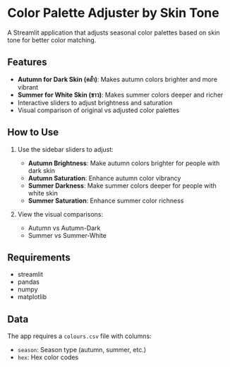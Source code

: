 # Color Palette Adjuster by Skin Tone

A Streamlit application that adjusts seasonal color palettes based on skin tone for better color matching.

## Features

- **Autumn for Dark Skin (คล้ำ)**: Makes autumn colors brighter and more vibrant
- **Summer for White Skin (ขาว)**: Makes summer colors deeper and richer
- Interactive sliders to adjust brightness and saturation
- Visual comparison of original vs adjusted color palettes

## How to Use

1. Use the sidebar sliders to adjust:
   - **Autumn Brightness**: Make autumn colors brighter for people with dark skin
   - **Autumn Saturation**: Enhance autumn color vibrancy
   - **Summer Darkness**: Make summer colors deeper for people with white skin  
   - **Summer Saturation**: Enhance summer color richness

2. View the visual comparisons:
   - Autumn vs Autumn-Dark
   - Summer vs Summer-White

## Requirements

- streamlit
- pandas
- numpy
- matplotlib

## Data

The app requires a `colours.csv` file with columns:
- `season`: Season type (autumn, summer, etc.)
- `hex`: Hex color codes
